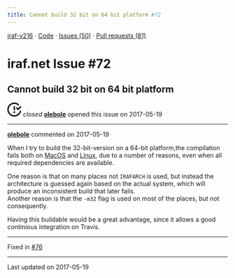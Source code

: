 ```yaml
---
title: Cannot build 32 bit on 64 bit platform #72
---
```


[iraf-v216](/iraf-v216) · [Code](https://github.com/iraf-community/iraf/tree/iraf-v216) · [Issues (50)](/iraf-v216/issues) · [Pull requests (81)](/iraf-v216/issues/pulls)

# iraf.net Issue #72
## Cannot build 32 bit on 64 bit platform
![closed](issue-closed.svg) *closed* **[olebole](https://github.com/olebole)** opened this issue on 2017-05-19

- - - -

**[olebole](https://github.com/olebole)** commented on 2017-05-19

When I try to build the 32-bit-version on a 64-bit platform,the compilation fails both on [MacOS](https://travis-ci.org/olebole/iraf-v216/jobs/233881437) and [Linux](https://travis-ci.org/olebole/iraf-v216/jobs/233881434), due to a number of reasons, even when all required dependencies are available.  
  
One reason is that on many places not `IRAFARCH` is used, but instead the architecture is guessed again based on the actual system, which will produce an inconsistent build that later fails.  
Another reason is that the `-m32`  flag is used on most of the places, but not consequently.  
  
Having this buildable would be a great advantage, since it allows a good continious integration on Travis.

- - - -

Fixed in [#76](https://iraf-community.github.io/iraf-v216/issues/76)

- - - -

Last updated on 2017-05-19
